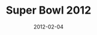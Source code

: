 ---
layout: message
category: message
series: "10th Annual Super Bowl of Preaching"
title: "Super Bowl 2012"
date: 2012-02-04
audio-description: "Brian Tome and Chuck Mingo face off in the annual smackdown of preaching."
audio: "rtmp://video.crossroads.net/2012superbowl.mp3"
audio-title: "10th Annual Super Bowl of Preaching"
audio-duration: "&#58;"
---